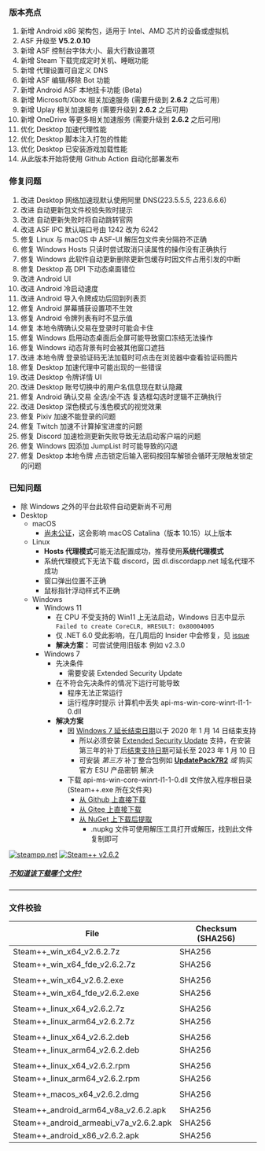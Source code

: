 ### 版本亮点
1. 新增 Android x86 架构包，适用于 Intel、AMD 芯片的设备或虚拟机
2. ASF 升级至 **V5.2.0.10**
3. 新增 ASF 控制台字体大小、最大行数设置项
4. 新增 Steam 下载完成定时关机、睡眠功能
5. 新增 代理设置可自定义 DNS
6. 新增 ASF 编辑/移除 Bot 功能
7. 新增 Android ASF 本地挂卡功能 (Beta)
8. 新增 Microsoft/Xbox 相关加速服务 (需要升级到 **2.6.2** 之后可用)
9. 新增 Uplay 相关加速服务 (需要升级到 **2.6.2** 之后可用)
10. 新增 OneDrive 等更多相关加速服务 (需要升级到 **2.6.2** 之后可用)
11. 优化 Desktop 加速代理性能
12. 优化 Desktop 脚本注入打包的性能
13. 优化 Desktop 已安装游戏加载性能
14. 从此版本开始将使用 Github Action 自动化部署发布

### 修复问题
1. 改进 Desktop 网络加速现默认使用阿里 DNS(223.5.5.5, 223.6.6.6)
2. 改进 自动更新包文件校验失败时提示
3. 改进 自动更新失败时将自动跳转官网
4. 改进 ASF IPC 默认端口号由 1242 改为 6242
5. 修复 Linux 与 macOS 中 ASF-UI 解压包文件夹分隔符不正确
6. 修复 Windows Hosts 只读时尝试取消只读属性的操作没有正确执行
7. 修复 Windows 此软件自动更新删除更新包缓存时因文件占用引发的中断
8. 修复 Desktop 高 DPI 下动态桌面错位
9. 改进 Android UI
10. 改进 Android 冷启动速度
11. 改进 Android 导入令牌成功后回到列表页
12. 修复 Android 屏幕捕获设置项不生效
13. 修复 Android 令牌列表有时不显示值
14. 修复 本地令牌确认交易在登录时可能会卡住
15. 修复 Windows 启用动态桌面后全屏可能导致窗口冻结无法操作
16. 修复 Windows 动态背景有时会被其他窗口遮挡
17. 改进 本地令牌 登录验证码无法加载时可点击在浏览器中查看验证码图片
18. 修复 Desktop 加速代理中可能出现的一些错误
19. 改进 Desktop 令牌详情 UI
20. 改进 Desktop 账号切换中的用户名信息现在默认隐藏
21. 修复 Android 确认交易 全选/全不选 复选框勾选时逻辑不正确执行
22. 改进 Desktop 深色模式与浅色模式的视觉效果
23. 修复 Pixiv 加速不能登录的问题
24. 修复 Twitch 加速不计算掉宝进度的问题
25. 修复 Discord 加速检测更新失败导致无法启动客户端的问题
26. 修复 Windows 因添加 JumpList 时可能导致的闪退
27. 修复 Desktop 本地令牌 点击锁定后输入密码按回车解锁会循环无限触发锁定的问题


### 已知问题
- 除 Windows 之外的平台此软件自动更新尚不可用
- Desktop 
	- macOS
		- [尚未公证](https://support.apple.com/zh-cn/guide/mac-help/mh40616/10.15/mac/10.15)，这会影响 macOS Catalina（版本 10.15）以上版本
	- Linux
		- **Hosts 代理模式**可能无法配置成功，推荐使用**系统代理模式**
		- 系统代理模式下无法下载 discord，因 dl.discordapp.net 域名代理不成功
		- 窗口弹出位置不正确
		- 鼠标指针浮动样式不正确
	- Windows
		- Windows 11 
			- 在 CPU 不受支持的 Win11 上无法启动，Windows 日志中显示 ```Failed to create CoreCLR, HRESULT: 0x80004005```
			- 仅 .NET 6.0 受此影响，在几周后的 Insider 中会修复，见 [issue](https://github.com/dotnet/core/issues/6733)
			- **解决方案：** 可尝试使用旧版本 例如 v2.3.0
		- Windows 7
			- 先决条件
				- 需要安装 Extended Security Update
			- 在不符合先决条件的情况下运行可能导致
				- 程序无法正常运行
				- 运行程序时提示 计算机中丢失 api-ms-win-core-winrt-l1-1-0.dll
			- **解决方案**
				- 因 [Windows 7 延长结束日期](https://support.microsoft.com/zh-cn/windows/windows-7-%E6%94%AF%E6%8C%81%E4%BA%8E-2020-%E5%B9%B4-1-%E6%9C%88-14-%E6%97%A5%E7%BB%88%E6%AD%A2-b75d4580-2cc7-895a-2c9c-1466d9a53962)以于 2020 年 1 月 14 日结束支持
					- 所以必须安装 [Extended Security Update](https://docs.microsoft.com/zh-cn/troubleshoot/windows-client/windows-7-eos-faq/windows-7-extended-security-updates-faq) 支持，在安装第三年的补丁后[结束支持日期](https://docs.microsoft.com/zh-cn/lifecycle/products/windows-7)可延长至 2023 年 1 月 10 日
					- 可安装 *第三方* 补丁整合包例如 **[UpdatePack7R2](https://cn.bing.com/search?q=UpdatePack7R2)** *或* 购买官方 ESU 产品密钥 解决
				- 下载 api-ms-win-core-winrt-l1-1-0.dll 文件放入程序根目录(Steam++.exe 所在文件夹)
					- [从 Github 上直接下载](https://github.com/BeyondDimension/SteamTools/raw/develop/references/runtime.win7-x64.Microsoft.NETCore.Windows.ApiSets/api-ms-win-core-winrt-l1-1-0.dll)
					- [从 Gitee 上直接下载](https://gitee.com/rmbgame/SteamTools/raw/develop/references/runtime.win7-x64.Microsoft.NETCore.Windows.ApiSets/api-ms-win-core-winrt-l1-1-0.dll)
					- [从 NuGet 上下载后提取](https://www.nuget.org/api/v2/package/runtime.win7-x64.Microsoft.NETCore.Windows.ApiSets/1.0.1)
						- .nupkg 文件可使用解压工具打开或解压，找到此文件复制即可


[![steampp.net](https://img.shields.io/badge/WebSite-steampp.net-brightgreen.svg?style=flat-square&color=61dafb)](https://steampp.net)
[![Steam++ v2.6.2](https://img.shields.io/badge/Steam++-v2.6.2-brightgreen.svg?style=flat-square&color=512bd4)]()
  
  
##### [不知道该下载哪个文件?](./download-guide.md)
---

### 文件校验
|  File  | Checksum (SHA256)  |
|  ----  |  ----  |
| Steam++_win_x64_v2.6.2.7z  | SHA256 |
| Steam++_win_x64_fde_v2.6.2.7z  | SHA256 |
| | |
| Steam++_win_x64_v2.6.2.exe  | SHA256 |
| Steam++_win_x64_fde_v2.6.2.exe  | SHA256 |
| | |
| Steam++_linux_x64_v2.6.2.7z  | SHA256 |
| Steam++_linux_arm64_v2.6.2.7z  | SHA256 |
| | |
| Steam++_linux_x64_v2.6.2.deb  | SHA256 |
| Steam++_linux_arm64_v2.6.2.deb  | SHA256 |
| | |
| Steam++_linux_x64_v2.6.2.rpm  | SHA256 |
| Steam++_linux_arm64_v2.6.2.rpm  | SHA256 |
| | |
| Steam++_macos_x64_v2.6.2.dmg  | SHA256 |
| | |
| Steam++_android_arm64_v8a_v2.6.2.apk  | SHA256 |
| Steam++_android_armeabi_v7a_v2.6.2.apk  | SHA256 |
| Steam++_android_x86_v2.6.2.apk  | SHA256 |
